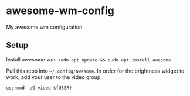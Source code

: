 # awesome-wm-config
My awesome wm configuration

## Setup
Install awesome wm:
`sudo apt update && sudo apt install awesome`

Pull this repo into `~/.config/awesome`.
In order for the brightness widget to work, add your user to the video group:

```
usermod -aG video ${USER}
```
